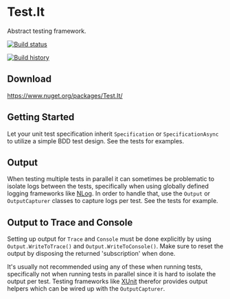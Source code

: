 # Test.It
Abstract testing framework.

[![Build status](https://ci.appveyor.com/api/projects/status/365r5txc1s431mu0?svg=true)](https://ci.appveyor.com/project/Fresa/test-it)

[![Build history](https://buildstats.info/appveyor/chart/Fresa/test-it)](https://ci.appveyor.com/project/Fresa/test-it/history)

## Download
https://www.nuget.org/packages/Test.It/

## Getting Started
Let your unit test specification inherit `Specification` or `SpecificationAsync` to utilize a simple BDD test design. See the tests for examples. 

## Output
When testing multiple tests in parallel it can sometimes be problematic to isolate logs between the tests, specifically when using globally defined logging frameworks like <a href="https://nlog-project.org/" target="_blank">NLog</a>. In order to handle that, use the `Output` or `OutputCapturer` classes to capture logs per test. See the tests for example.

## Output to Trace and Console
Setting up output for `Trace` and `Console` must be done explicitly by using `Output.WriteToTrace()` and `Output.WriteToConsole()`. Make sure to reset the output by disposing the returned 'subscription' when done. 

It's usually not recommended using any of these when running tests, specifically not when running tests in parallel since it is hard to isolate the output per test. Testing frameworks like <a href="https://xunit.github.io/" target="_blank">XUnit</a> therefor provides output helpers which can be wired up with the `OutputCapturer`. 